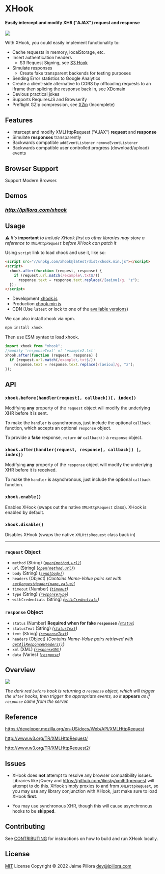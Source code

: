 # XHook

#### Easily intercept and modify XHR ("AJAX") request and response

<a href="https://twitter.com/intent/tweet?hashtags=xhook%2Cjavascript%2Cxhr&original_referer=http%3A%2F%2Fgithub.com%2F&text=XHook%3A+Easily+intercept+and+modify+XHR+request+and+response&tw_p=tweetbutton&url=https%3A%2F%2Fgithub.com%2Fjpillora%2Fxhook" target="_blank">
  <img src="http://jpillora.com/github-twitter-button/img/tweet.png"></img>
</a>

With XHook, you could easily implement functionality to:

- Cache requests in memory, localStorage, etc.
- Insert authentication headers
  - S3 Request Signing, see [S3 Hook](https://github.com/jpillora/s3hook)
- Simulate responses
  - Create fake transparent backends for testing purposes
- Sending Error statistics to Google Analytics
- Create a client-side alternative to CORS by offloading requests to an iframe then splicing the response back in, see [XDomain](http://jpillora.com/xdomain)
- Devious practical jokes
- Supports RequiresJS and Browserify
- Preflight GZip compression, see [XZip](http://github.com/jpillora/xzip) (Incomplete)

## Features

- Intercept and modify XMLHttpRequest ("AJAX") **request** and **response**
- Simulate **responses** transparently
- Backwards compatible `addEventListener` `removeEventListener`
- Backwards compatible user controlled progress (download/upload) events

## Browser Support

Support Modern Browser.

## Demos

### *http://jpillora.com/xhook*

## Usage

:warning: _It's_ **important** _to include XHook first as other libraries may store a reference to `XMLHttpRequest` before XHook can patch it_

Using `script` link to load xhook and use it, like so:

```html
<script src="//unpkg.com/xhook@latest/dist/xhook.min.js"></script>
<script>
  xhook.after(function (request, response) {
    if (request.url.match(/example\.txt$/))
      response.text = response.text.replace(/[aeiou]/g, "z");
  });
</script>
```

- Development [xhook.js](https://jpillora.com/xhook/dist/xhook.js)
- Production [xhook.min.js](https://jpillora.com/xhook/dist/xhook.min.js)
- CDN (Use `latest` or lock to one of the [available versions](https://github.com/jpillora/xhook/releases))

We can also install xhook via npm.

```bash
npm install xhook
```

Then use ESM syntax to load xhook.

```js
import xhook from "xhook";
//modify 'responseText' of 'example2.txt'
xhook.after(function (request, response) {
  if (request.url.match(/example\.txt$/))
    response.text = response.text.replace(/[aeiou]/g, "z");
});
```

## API

### `xhook.before(handler(request[, callback])[, index])`

Modifying **any** property of the `request` object will modify the underlying XHR before it is sent.

To make the `handler` is asynchronous, just include the optional `callback` function, which accepts an optional `response` object.

To provide a **fake** response, `return` **or** `callback()` a `response` object.

### `xhook.after(handler(request, response[, callback]) [, index])`

Modifying **any** property of the `response` object will modify the underlying XHR before it is received.

To make the `handler` is asynchronous, just include the optional `callback` function.

### `xhook.enable()`

Enables XHook (swaps out the native `XMLHttpRequest` class). XHook is enabled by default.

### `xhook.disable()`

Disables XHook (swaps the native `XMLHttpRequest` class back in)

---

### `request` Object

- `method` (String) (_<a href="https://developer.mozilla.org/en-US/docs/Web/API/XMLHttpRequest#open()">`open(method,url)`</a>_)
- `url` (String) (_<a href="https://developer.mozilla.org/en-US/docs/Web/API/XMLHttpRequest#open()">`open(method,url)`</a>_)
- `body` (String) (_<a href="https://developer.mozilla.org/en-US/docs/Web/API/XMLHttpRequest#send()">`send(body)`</a>_)
- `headers` (Object) (_Contains Name-Value pairs set with <a href="https://developer.mozilla.org/en-US/docs/Web/API/XMLHttpRequest#setRequestHeader()">`setRequestHeader(name,value)`</a>_)
- `timeout` (Number) _([`timeout`](https://developer.mozilla.org/en-US/docs/Web/API/XMLHttpRequest#timeout))_
- `type` (String) _([`responseType`](https://developer.mozilla.org/en-US/docs/Web/API/XMLHttpRequest#responseType))_
- `withCredentials` (String) _([`withCredentials`](https://developer.mozilla.org/en-US/docs/Web/API/XMLHttpRequest#withCredentials))_

### `response` Object

- `status` (Number) **Required when for fake `response`s** _([`status`](https://developer.mozilla.org/en-US/docs/Web/API/XMLHttpRequest#status))_
- `statusText` (String) _([`statusText`](https://developer.mozilla.org/en-US/docs/Web/API/XMLHttpRequest#statusText))_
- `text` (String) _([`responseText`](https://developer.mozilla.org/en-US/docs/Web/API/XMLHttpRequest#responseText))_
- `headers` (Object) (_Contains Name-Value pairs retrieved with <a href="https://developer.mozilla.org/en-US/docs/Web/API/XMLHttpRequest#getAllResponseHeaders()">`getAllResponseHeaders()`</a>_)
- `xml` (XML) _([`responseXML`](https://developer.mozilla.org/en-US/docs/Web/API/XMLHttpRequest#responseXML))_
- `data` (Varies) _([`response`](https://developer.mozilla.org/en-US/docs/Web/API/XMLHttpRequest#response))_

## Overview

<img src="https://docs.google.com/drawings/d/1PTxHDqdW9iNqagDwtaO0ggXZkJp7ILiRDVWAMHInFGQ/pub?w=498&amp;h=235">

_The dark red `before` hook is returning a `response` object, which will trigger the `after`
hooks, then trigger the appropriate events, so it_ **appears** _as if `response` came from
the server._

## Reference

https://developer.mozilla.org/en-US/docs/Web/API/XMLHttpRequest

http://www.w3.org/TR/XMLHttpRequest/

http://www.w3.org/TR/XMLHttpRequest2/

## Issues

- XHook does **not** attempt to resolve any browser compatibility issues. Libraries like jQuery
  and https://github.com/ilinsky/xmlhttprequest will attempt to do this. XHook simply proxies to and from `XMLHttpRequest`, so you may use any library
  conjunction with XHook, just make sure to load XHook **first**.

- You may use synchronous XHR, though this will cause asynchronous hooks to be **skipped**.

## Contributing

See [CONTRIBUTING](CONTRIBUTING.md) for instructions on how to build and run XHook locally.

## License

[MIT](LICENSE) License Copyright © 2022 Jaime Pillora dev@jpillora.com
